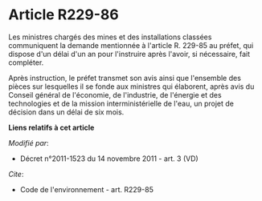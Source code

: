 # Article R229-86

Les ministres chargés des mines et des installations classées communiquent la demande mentionnée à l'article R. 229-85 au
préfet, qui dispose d'un délai d'un an pour l'instruire après l'avoir, si nécessaire, fait compléter.

Après instruction, le préfet transmet son avis ainsi que l'ensemble des pièces sur lesquelles il se fonde aux ministres qui
élaborent, après avis du Conseil général de l'économie, de l'industrie, de l'énergie et des technologies et de la mission
interministérielle de l'eau, un projet de décision dans un délai de six mois.

**Liens relatifs à cet article**

_Modifié par_:

  - Décret n°2011-1523 du 14 novembre 2011 - art. 3 (VD)

_Cite_:

  - Code de l'environnement - art. R229-85
